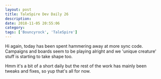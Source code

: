 ```yaml
---
layout: post
title: TaleSpire Dev Daily 26
description:
date: 2018-11-05 20:55:06
category:
tags: ['Bouncyrock', 'TaleSpire']
---
```


Hi again, today has been spent hammering away at more sync code. Campaigns and boards seem to be playing alright and we 'unique creature' stuff is starting to take shape too.

Hmm it's a bit of a short daily but the rest of the work has mainly been tweaks and fixes, so yup that's all for now.
